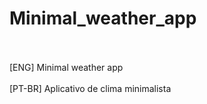 # Minimal_weather_app
<br>
<br>
[ENG] Minimal weather app
<br>
<br>
[PT-BR] Aplicativo de clima minimalista

